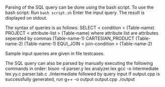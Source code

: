 Parsing of the SQL query can be done using the bash script.
To use the bash script:
	Run `bash script.sh`
	Enter the input query.
	The result is displayed on stdout.

The syntax of queries is as follows:
	SELECT < condition > (Table-name)
	PROJECT < attribute-list > (Table-name) where attribute list are attributes seperated by commas
	(Table-name-1) CARTESIAN_PRODUCT (Table-name-2)
	(Table-name-1) EQUI_JOIN < join-condition > (Table-name-2)

Sample input queries are given in file testcases.

The SQL query can also be parsed by manually executing the following commands in order:
	bison -d parser.y
	lex analyzer.lex 
	gcc -o intermediate lex.yy.c parser.tab.c
	./intermediate followed by query input
If output.cpp is successfully generated, run
	g++ -o output output.cpp
	./output
	